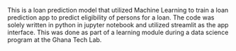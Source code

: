This is a loan prediction model that utilized Machine Learning to train a loan prediction app to predict eligibility of persons for a loan.
The code was solely written in python in jupyter notebook and utilized streamlit as the app interface.
This was done as part of a learning module during a data science program at the Ghana Tech Lab.
